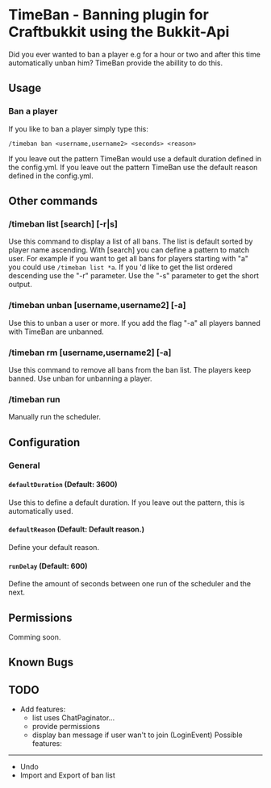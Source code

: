 TimeBan - Banning plugin for Craftbukkit using the Bukkit-Api
=============================================================

Did you ever wanted to ban a player e.g for a hour or two and after this time automatically unban him? TimeBan provide the abillity to do this.

Usage
-----

### Ban a player

If you like to ban a player simply type this:

	/timeban ban <username,username2> <seconds> <reason>

If you leave out the <seconds> pattern TimeBan would use a default duration defined in the config.yml. If you leave out the <reason> pattern TimeBan use the default reason defined in the config.yml.

Other commands
--------------

### /timeban list [search] [-r|s]

Use this command to display a list of all bans. The list is default sorted by player name ascending. With [search] you can define a pattern to match user. For example if you want to get all bans for players starting with "a" you could use `/timeban list *a`. If you 'd like to get the list ordered descending use the "-r" parameter. Use the "-s" parameter to get the short output.

### /timeban unban [username,username2] [-a]

Use this to unban a user or more. If you add the flag "-a" all players banned with TimeBan are unbanned.  

### /timeban rm [username,username2] [-a]

Use this command to remove all bans from the ban list. The players keep banned. Use unban for unbanning a player.

### /timeban run

Manually run the scheduler. 

Configuration
-------------

### General

#### `defaultDuration` (Default: 3600)

Use this to define a default duration. If you leave out the <seconds> pattern, this is automatically used.

#### `defaultReason` (Default: Default reason.)

Define your default reason.

#### `runDelay` (Default: 600)

Define the amount of seconds between one run of the scheduler and the next.

Permissions
-----------

Comming soon.

Known Bugs
----------

TODO
----

- Add features:
	- list uses ChatPaginator...
	- provide permissions
	- display ban message if user wan't to join (LoginEvent)
Possible features:
------------------
- Undo
- Import and Export of ban list 
	
